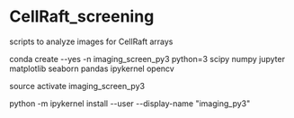 # CellRaft_screening
scripts to analyze images for CellRaft arrays

  conda create --yes -n imaging_screen_py3 python=3 scipy numpy jupyter matplotlib seaborn pandas ipykernel opencv

  source activate imaging_screen_py3

  python -m ipykernel install --user --display-name "imaging_py3"
